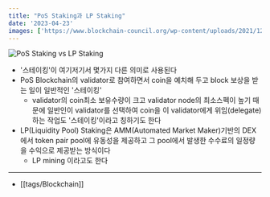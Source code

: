 ```yaml
---
title: "PoS Staking과 LP Staking"
date: '2023-04-23'
images: ['https://www.blockchain-council.org/wp-content/uploads/2021/12/Staking-vs-Yield-Farming-vs-Liquidity-Mining-Whats-The-Difference-01-scaled.jpg']
---
```

![PoS Staking vs LP Staking](https://www.blockchain-council.org/wp-content/uploads/2021/12/Staking-vs-Yield-Farming-vs-Liquidity-Mining-Whats-The-Difference-01-scaled.jpg)
- '스테이킹'이 여기저기서 몇가지 다른 의미로 사용된다
- PoS Blockchain의 validator로 참여하면서 coin을 예치해 두고 block 보상을 받는 일이 일반적인 '스테이킹'
	- validator의 coin최소 보유수량이 크고 validator node의 최소스펙이 높기 때문에 일반인이 validator를 선택하여 coin을 이 validator에게 위임(delegate)하는 작업도 '스테이킹'이라고 칭하기도 한다
- LP(Liquidity Pool) Staking은 AMM(Automated Market Maker)기반의 DEX에서 token pair pool에 유동성을 제공하고 그 pool에서 발생한 수수료의 일정량을 수익으로 제공받는 방식이다
	- LP mining 이라고도 한다
---
- [[tags/Blockchain]]
